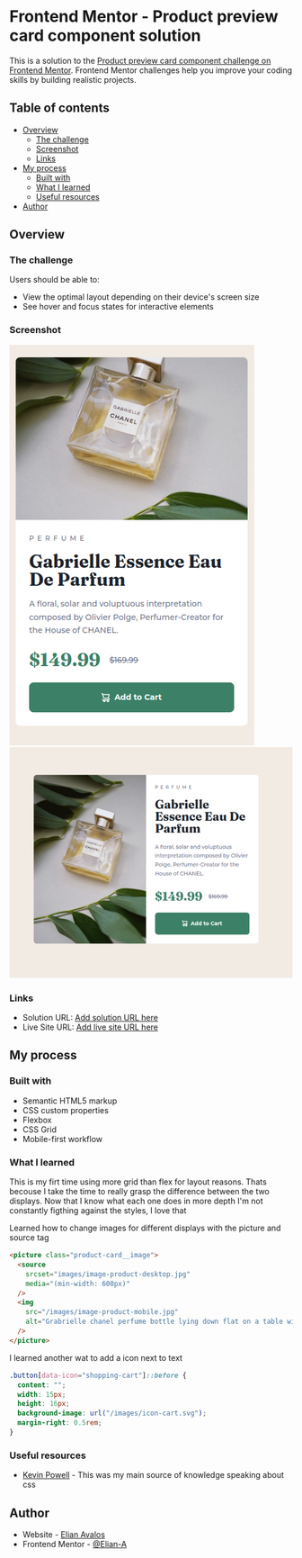 # Frontend Mentor - Product preview card component solution

This is a solution to the [Product preview card component challenge on Frontend Mentor](https://www.frontendmentor.io/challenges/product-preview-card-component-GO7UmttRfa). Frontend Mentor challenges help you improve your coding skills by building realistic projects.

## Table of contents

- [Overview](#overview)
  - [The challenge](#the-challenge)
  - [Screenshot](#screenshot)
  - [Links](#links)
- [My process](#my-process)
  - [Built with](#built-with)
  - [What I learned](#what-i-learned)
  - [Useful resources](#useful-resources)
- [Author](#author)

## Overview

### The challenge

Users should be able to:

- View the optimal layout depending on their device's screen size
- See hover and focus states for interactive elements

### Screenshot

![Mobile Version Result](./mobile-completed.png)
![Desktop Version Result](./desktop-completed.png)

### Links

- Solution URL: [Add solution URL here](https://your-solution-url.com)
- Live Site URL: [Add live site URL here](https://your-live-site-url.com)

## My process

### Built with

- Semantic HTML5 markup
- CSS custom properties
- Flexbox
- CSS Grid
- Mobile-first workflow

### What I learned

This is my firt time using more grid than flex for layout reasons. Thats becouse I take the time to really grasp the difference between the two displays.
Now that I know what each one does in more depth I'm not constantly figthing against the styles, I love that

Learned how to change images for different displays with the picture and source tag

```html
<picture class="product-card__image">
  <source
    srcset="images/image-product-desktop.jpg"
    media="(min-width: 600px)"
  />
  <img
    src="/images/image-product-mobile.jpg"
    alt="Grabrielle chanel perfume bottle lying down flat on a table with weed on top and bottom"
  />
</picture>
```

I learned another wat to add a icon next to text

```css
.button[data-icon="shopping-cart"]::before {
  content: "";
  width: 15px;
  height: 16px;
  background-image: url("/images/icon-cart.svg");
  margin-right: 0.5rem;
}
```

### Useful resources

- [Kevin Powell](https://www.youtube.com/@KevinPowell) - This was my main source of knowledge speaking about css

## Author

- Website - [Elian Avalos]()
- Frontend Mentor - [@Elian-A](https://www.frontendmentor.io/profile/Elian-A)
